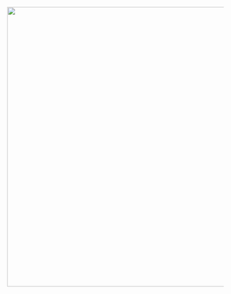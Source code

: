 <p align="center">
 <img src="https://data.whicdn.com/images/305380579/original.gif" width="650" />
</p>
